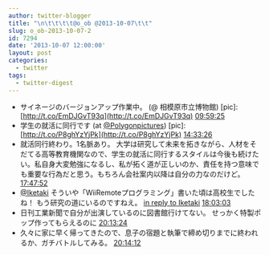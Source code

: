 ```yaml
---
author: twitter-blogger
title: "\n\t\t\t\t@o_ob @2013-10-07\t\t"
slug: o_ob-2013-10-07-2
id: 7294
date: '2013-10-07 12:00:00'
layout: post
categories:
  - twitter
tags:
  - twitter-digest
---
```


*   サイネージのバージョンアップ作業中。 (@ 相模原市立博物館) [pic]: [http://t.co/EmDJGvT93q](http://t.co/EmDJGvT93q) [09:59:25](http://twitter.com/o_ob/statuses/387019295198576640)
*   学生の就活に同行です (at [@Polygonpictures](http://twitter.com/Polygonpictures)) [pic]: [http://t.co/P8ghYzYjPk](http://t.co/P8ghYzYjPk) [14:33:26](http://twitter.com/o_ob/statuses/387088255797452800)
*   就活同行終わり。1名脈あり。 大学は研究して未来を拓きながら、人材をそだてる高等教育機関なので、学生の就活に同行するスタイルは今後も続けたい。私自身大変勉強になるし、私が拓く道が正しいのか、責任を持つ意味でも重要な行為だと思う。もちろん会社案内以降は自分の力なのだけど。 [17:47:52](http://twitter.com/o_ob/statuses/387137188044886017)
*   [@Iketaki](http://twitter.com/Iketaki) そういや「WiiRemoteプログラミング」書いた頃は高校生でしたね！ もう研究の道にいるのですねえ。 [in reply to Iketaki](http://twitter.com/Iketaki/statuses/387135298926149632) [18:03:03](http://twitter.com/o_ob/statuses/387141005708763137)
*   日刊工業新聞で自分が出演しているのに図書館行けてない。 せっかく特製ポップ作ってもらえるのに [20:13:24](http://twitter.com/o_ob/statuses/387173809096122369)
*   久々に家に早く帰ってきたので、息子の宿題と執筆で締め切りまでに終われるか、ガチバトルしてみる。 [20:14:12](http://twitter.com/o_ob/statuses/387174012578562048)